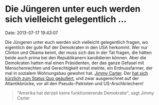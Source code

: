 Die Jüngeren unter euch werden sich vielleicht gelegentlich \...
================================================================

Date: 2013-07-17 19:43:07

Die Jüngeren unter euch werden sich vielleicht gelegentlich fragen, wo
eigentlich der gute Ruf der Demokraten in den USA herkommt. Wer nur
Clinton und Obama kennt, der muss sich das in der Tat fragen, die hätten
beide auch prima bei den Republikanern kandidieren können. Aber die
Demokraten hatten mal einen Präsidenten, der das ganze Gefasel mit
Menschenrechten und Gerechtigkeit ernst meinte, ein Erdnussfarmer, der
mal in sozialem Wohnungsbau gewohnt hat. [Jimmy
Carter](https://en.wikipedia.org/wiki/Jimmy_Carter). Der [hat sich
kürzlich zum Status Quo geäußert](http://sz.de/1.1723726), und zwar
ausgerechnet auf der Atlantikbrücke, vor all den Pseudo-Patrioten und
US-Arschkriechern!

> \"Amerika hat derzeit keine funktionierende Demokratie\", sagt Jimmy
> Carter
